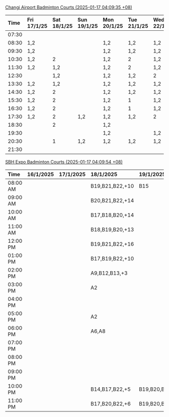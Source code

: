 [Changi Airport Badminton Courts (2025-01-17 04:09:35 +08)](https://www.carc.org.sg/FacilityBooking.aspx)

| Time   | Fri 17/1/25   | Sat 18/1/25   | Sun 19/1/25   | Mon 20/1/25   | Tue 21/1/25   | Wed 22/1/25   | Thu 23/1/25   |
|:-------|:--------------|:--------------|:--------------|:--------------|:--------------|:--------------|:--------------|
| 07:30  |               |               |               |               |               |               |               |
| 08:30  | 1,2           |               |               | 1,2           | 1,2           | 1,2           | 1,2           |
| 09:30  | 1,2           |               |               | 1,2           | 1,2           | 1,2           | 1,2           |
| 10:30  | 1,2           | 2             |               | 1,2           | 2             | 1,2           | 1,2           |
| 11:30  | 1,2           | 1,2           |               | 1,2           | 2             | 1,2           | 1,2           |
| 12:30  |               | 1,2           |               | 1,2           | 1,2           | 2             | 1,2           |
| 13:30  | 1,2           | 1,2           |               | 1,2           | 1,2           | 1,2           | 1,2           |
| 14:30  | 1,2           | 2             |               | 1,2           | 1,2           | 1,2           | 1,2           |
| 15:30  | 1,2           | 2             |               | 1,2           | 1             | 1,2           | 1,2           |
| 16:30  | 1,2           | 2             |               | 1,2           | 1             | 1,2           | 1,2           |
| 17:30  | 1,2           | 2             | 1,2           | 1,2           | 1,2           | 2             | 1,2           |
| 18:30  |               | 2             |               | 1,2           |               |               | 2             |
| 19:30  |               |               |               | 1,2           |               | 1,2           | 2             |
| 20:30  |               | 1             | 1,2           | 1,2           | 1,2           | 1,2           | 1,2           |
| 21:30  |               |               |               |               |               |               |               |

[SBH Expo Badminton Courts (2025-01-17 04:09:54 +08)](https://singaporebadmintonhall.getomnify.com/widgets/O3MRKGBH359GA55KHMG1RD)

| Time     | 16/1/2025   | 17/1/2025   | 18/1/2025       | 19/1/2025       | 20/1/2025      | 21/1/2025       | 22/1/2025       |
|:---------|:------------|:------------|:----------------|:----------------|:---------------|:----------------|:----------------|
| 08:00 AM |             |             | B19,B21,B22,+10 | B15             | B20,B21,B22,+9 | B19,B21,B22,+14 | B19,B21,B22,+19 |
| 09:00 AM |             |             | B20,B21,B22,+14 |                 |                | B19,B21,B22,+14 | B19,B21,B22,+19 |
| 10:00 AM |             |             | B17,B18,B20,+14 |                 |                | B19,B21,B22,+17 | B18,B21,B22,+14 |
| 11:00 AM |             |             | B18,B19,B20,+13 |                 |                | B19,B21,B22,+17 | B18,B21,B22,+15 |
| 12:00 PM |             |             | B19,B21,B22,+16 |                 |                | B19,B21,B22,+13 | B19,B21,B22,+19 |
| 01:00 PM |             |             | B17,B19,B22,+10 |                 |                | B19,B21,B22,+13 | B19,B21,B22,+19 |
| 02:00 PM |             |             | A9,B12,B13,+3   |                 |                | B19,B21,B22,+16 | B19,B21,B22,+18 |
| 03:00 PM |             |             | A2              |                 |                | B17,B19,B20,+4  | B19,B21,B22,+7  |
| 04:00 PM |             |             |                 |                 |                | B16,B17,B20,+3  | B20,B21,B22,+4  |
| 05:00 PM |             |             | A2              |                 |                | B19,B21,B22,+10 | B14,B15,B16,+1  |
| 06:00 PM |             |             | A6,A8           |                 |                |                 |                 |
| 07:00 PM |             |             |                 |                 |                |                 |                 |
| 08:00 PM |             |             |                 |                 | B18,B20,B21,+2 |                 |                 |
| 09:00 PM |             |             |                 |                 | B19,B21,B22,+8 |                 |                 |
| 10:00 PM |             |             | B14,B17,B22,+5  | B19,B20,B21,+9  | A10,A8,A9,+6   | A10,A8,A9,+7    | A7,A8,A9,+6     |
| 11:00 PM |             |             | B17,B20,B22,+6  | B19,B20,B21,+10 | A10,A8,A9,+7   | A10,A8,A9,+7    | A7,A8,A9,+6     |
